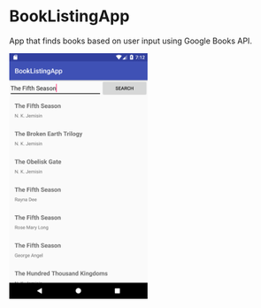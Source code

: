 # BookListingApp
App that finds books based on user input using Google Books API.

<img src="https://github.com/bruno-mota/BookListingApp/blob/master/BookListing_ScreenShot.png" width="250">
